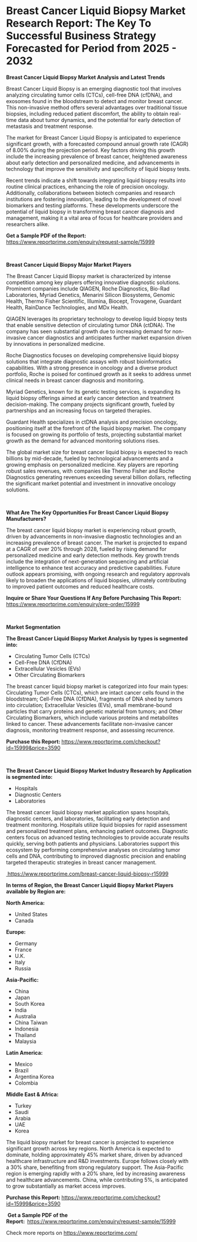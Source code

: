 <p><h1>Breast Cancer Liquid Biopsy Market Research Report: The Key To Successful Business Strategy Forecasted for Period from 2025 - 2032</h1></p><p><strong>Breast Cancer Liquid Biopsy Market Analysis and Latest Trends</strong></p>
<p><p>Breast Cancer Liquid Biopsy is an emerging diagnostic tool that involves analyzing circulating tumor cells (CTCs), cell-free DNA (cfDNA), and exosomes found in the bloodstream to detect and monitor breast cancer. This non-invasive method offers several advantages over traditional tissue biopsies, including reduced patient discomfort, the ability to obtain real-time data about tumor dynamics, and the potential for early detection of metastasis and treatment response.</p><p>The market for Breast Cancer Liquid Biopsy is anticipated to experience significant growth, with a forecasted compound annual growth rate (CAGR) of 8.00% during the projection period. Key factors driving this growth include the increasing prevalence of breast cancer, heightened awareness about early detection and personalized medicine, and advancements in technology that improve the sensitivity and specificity of liquid biopsy tests.</p><p>Recent trends indicate a shift towards integrating liquid biopsy results into routine clinical practices, enhancing the role of precision oncology. Additionally, collaborations between biotech companies and research institutions are fostering innovation, leading to the development of novel biomarkers and testing platforms. These developments underscore the potential of liquid biopsy in transforming breast cancer diagnosis and management, making it a vital area of focus for healthcare providers and researchers alike.</p></p>
<p><strong>Get a Sample PDF of the Report:&nbsp;</strong> <a href="https://www.reportprime.com/enquiry/request-sample/15999?utm_campaign=3171&utm_medium=2&utm_source=Github&utm_content=ia&utm_term=20032025&utm_id=breast-cancer-liquid-biopsy">https://www.reportprime.com/enquiry/request-sample/15999</a></p>
<p>&nbsp;</p>
<p><strong>Breast Cancer Liquid Biopsy Major Market Players</strong></p>
<p><p>The Breast Cancer Liquid Biopsy market is characterized by intense competition among key players offering innovative diagnostic solutions. Prominent companies include QIAGEN, Roche Diagnostics, Bio-Rad Laboratories, Myriad Genetics, Menarini Silicon Biosystems, Genomic Health, Thermo Fisher Scientific, Illumina, Biocept, Trovagene, Guardant Health, RainDance Technologies, and MDx Health.</p><p>QIAGEN leverages its proprietary technology to develop liquid biopsy tests that enable sensitive detection of circulating tumor DNA (ctDNA). The company has seen substantial growth due to increasing demand for non-invasive cancer diagnostics and anticipates further market expansion driven by innovations in personalized medicine.</p><p>Roche Diagnostics focuses on developing comprehensive liquid biopsy solutions that integrate diagnostic assays with robust bioinformatics capabilities. With a strong presence in oncology and a diverse product portfolio, Roche is poised for continued growth as it seeks to address unmet clinical needs in breast cancer diagnosis and monitoring.</p><p>Myriad Genetics, known for its genetic testing services, is expanding its liquid biopsy offerings aimed at early cancer detection and treatment decision-making. The company projects significant growth, fueled by partnerships and an increasing focus on targeted therapies.</p><p>Guardant Health specializes in ctDNA analysis and precision oncology, positioning itself at the forefront of the liquid biopsy market. The company is focused on growing its portfolio of tests, projecting substantial market growth as the demand for advanced monitoring solutions rises.</p><p>The global market size for breast cancer liquid biopsy is expected to reach billions by mid-decade, fueled by technological advancements and a growing emphasis on personalized medicine. Key players are reporting robust sales revenues, with companies like Thermo Fisher and Roche Diagnostics generating revenues exceeding several billion dollars, reflecting the significant market potential and investment in innovative oncology solutions.</p></p>
<p>&nbsp;</p>
<p><strong>What Are The Key Opportunities For Breast Cancer Liquid Biopsy Manufacturers?</strong></p>
<p><p>The breast cancer liquid biopsy market is experiencing robust growth, driven by advancements in non-invasive diagnostic technologies and an increasing prevalence of breast cancer. The market is projected to expand at a CAGR of over 20% through 2028, fueled by rising demand for personalized medicine and early detection methods. Key growth trends include the integration of next-generation sequencing and artificial intelligence to enhance test accuracy and predictive capabilities. Future outlook appears promising, with ongoing research and regulatory approvals likely to broaden the applications of liquid biopsies, ultimately contributing to improved patient outcomes and reduced healthcare costs.</p></p>
<p><strong>Inquire or Share Your Questions If Any Before Purchasing This Report:</strong> <a href="https://www.reportprime.com/enquiry/pre-order/15999?utm_campaign=3171&utm_medium=2&utm_source=Github&utm_content=ia&utm_term=20032025&utm_id=breast-cancer-liquid-biopsy">https://www.reportprime.com/enquiry/pre-order/15999</a></p>
<p>&nbsp;</p>
<p><strong>Market Segmentation</strong></p>
<p><strong>The Breast Cancer Liquid Biopsy Market Analysis by types is segmented into:</strong></p>
<p><ul><li>Circulating Tumor Cells (CTCs)</li><li>Cell-Free DNA (CfDNA)</li><li>Extracellular Vesicles (EVs)</li><li>Other Circulating Biomarkers</li></ul></p>
<p><p>The breast cancer liquid biopsy market is categorized into four main types: Circulating Tumor Cells (CTCs), which are intact cancer cells found in the bloodstream; Cell-Free DNA (CfDNA), fragments of DNA shed by tumors into circulation; Extracellular Vesicles (EVs), small membrane-bound particles that carry proteins and genetic material from tumors; and Other Circulating Biomarkers, which include various proteins and metabolites linked to cancer. These advancements facilitate non-invasive cancer diagnosis, monitoring treatment response, and assessing recurrence.</p></p>
<p><strong>Purchase this Report:&nbsp;</strong><a href="https://www.reportprime.com/checkout?id=15999&price=3590&utm_campaign=3171&utm_medium=2&utm_source=Github&utm_content=ia&utm_term=20032025&utm_id=breast-cancer-liquid-biopsy">https://www.reportprime.com/checkout?id=15999&price=3590</a></p>
<p>&nbsp;</p>
<p><strong>The Breast Cancer Liquid Biopsy Market Industry Research by Application is segmented into:</strong></p>
<p><ul><li>Hospitals</li><li>Diagnostic Centers</li><li>Laboratories</li></ul></p>
<p><p>The breast cancer liquid biopsy market application spans hospitals, diagnostic centers, and laboratories, facilitating early detection and treatment monitoring. Hospitals utilize liquid biopsies for rapid assessment and personalized treatment plans, enhancing patient outcomes. Diagnostic centers focus on advanced testing technologies to provide accurate results quickly, serving both patients and physicians. Laboratories support this ecosystem by performing comprehensive analyses on circulating tumor cells and DNA, contributing to improved diagnostic precision and enabling targeted therapeutic strategies in breast cancer management.</p></p>
<p><a href="https://www.reportprime.com/breast-cancer-liquid-biopsy-r15999?utm_campaign=3171&utm_medium=2&utm_source=Github&utm_content=ia&utm_term=20032025&utm_id=breast-cancer-liquid-biopsy">&nbsp;https://www.reportprime.com/breast-cancer-liquid-biopsy-r15999</a></p>
<p><strong>In terms of Region, the Breast Cancer Liquid Biopsy Market Players available by Region are:</strong></p>
<p>
    <p> <strong> North America: </strong>
        <ul>
            <li>United States</li>
            <li>Canada</li>
        </ul>
        </p> 
    <p> <strong> Europe: </strong>
        <ul>
            <li>Germany</li>
            <li>France</li>
            <li>U.K.</li>
            <li>Italy</li>
            <li>Russia</li>
        </ul>
        </p> 
    <p> <strong> Asia-Pacific: </strong>
        <ul>
            <li>China</li>
            <li>Japan</li>
            <li>South Korea</li>
            <li>India</li>
            <li>Australia</li>
            <li>China Taiwan</li>
            <li>Indonesia</li>
            <li>Thailand</li>
            <li>Malaysia</li>
        </ul>
        </p> 
    <p> <strong> Latin America: </strong>
        <ul>
            <li>Mexico</li>
            <li>Brazil</li>
            <li>Argentina Korea</li>
            <li>Colombia</li>
        </ul>
        </p> 
    <p> <strong> Middle East & Africa: </strong>
        <ul>
            <li>Turkey</li>
            <li>Saudi</li>
            <li>Arabia</li>
            <li>UAE</li>
            <li>Korea</li>
        </ul>
    </p>
    </p>
<p><p>The liquid biopsy market for breast cancer is projected to experience significant growth across key regions. North America is expected to dominate, holding approximately 45% market share, driven by advanced healthcare infrastructure and R&D investments. Europe follows closely with a 30% share, benefiting from strong regulatory support. The Asia-Pacific region is emerging rapidly with a 20% share, led by increasing awareness and healthcare advancements. China, while contributing 5%, is anticipated to grow substantially as market access improves.</p></p>
<p><strong>Purchase this Report: </strong><a href="https://www.reportprime.com/checkout?id=15999&price=3590&utm_campaign=3171&utm_medium=2&utm_source=Github&utm_content=ia&utm_term=20032025&utm_id=breast-cancer-liquid-biopsy">https://www.reportprime.com/checkout?id=15999&price=3590</a></p>
<p>&nbsp;<strong>Get a Sample PDF of the Report:&nbsp;&nbsp;</strong><a href="https://www.reportprime.com/enquiry/request-sample/15999?utm_campaign=3171&utm_medium=2&utm_source=Github&utm_content=ia&utm_term=20032025&utm_id=breast-cancer-liquid-biopsy">https://www.reportprime.com/enquiry/request-sample/15999</a></p>
<p><strong></strong></p>
<p>Check more reports on <a href="https://www.reportprime.com/?utm_campaign=3171&utm_medium=2&utm_source=Github&utm_content=ia&utm_term=20032025&utm_id=breast-cancer-liquid-biopsy">https://www.reportprime.com/</a></p>